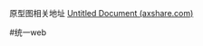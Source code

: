 原型图相关地址
[Untitled Document (axshare.com)](https://u6lj2n.axshare.com/?id=6xj54t&p=%E8%AE%BE%E5%A4%87%E7%AE%A1%E7%90%86-%E8%AE%BE%E5%A4%87%E4%BF%A1%E6%81%AF-%E5%9F%BA%E6%9C%AC%E4%BF%A1%E6%81%AF&g=1&sc=3)




#统一web   